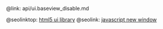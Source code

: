 @link: api/ui.baseview_disable.md

@seolinktop: [html5 ui library](https://webix.com)
@seolink: [javascript new window](https://webix.com/widget/window/)